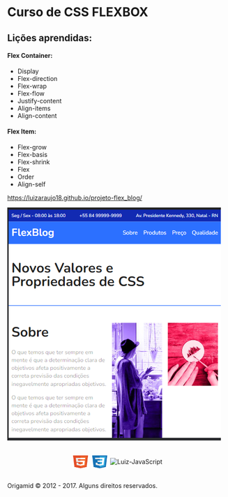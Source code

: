 # Curso de CSS FLEXBOX

## Lições aprendidas:

#### Flex Container:

- Display
- Flex-direction
- Flex-wrap
- Flex-flow
- Justify-content
- Align-items
- Align-content

#### Flex Item:

- Flex-grow
- Flex-basis
- Flex-shrink
- Flex
- Order
- Align-self

https://luizaraujo18.github.io/projeto-flex_blog/

  ![Site](img/site.png)
  <div align= "center" style="display: inline_block"><br>
  <img align="center" alt="Luiz-HTML" height="30" width="40" src="https://raw.githubusercontent.com/devicons/devicon/master/icons/html5/html5-original.svg">
  <img align="center" alt="Luiz-CSS" height="30" width="40" src="https://raw.githubusercontent.com/devicons/devicon/master/icons/css3/css3-original.svg">
  <img align="center" alt="Luiz-JavaScript" height="30" width="40" src="https://cdn.jsdelivr.net/gh/devicons/devicon/icons/javascript/javascript-original.svg" />
  </div><br>

Origamid © 2012 - 2017. Alguns direitos reservados.
